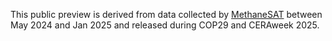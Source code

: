 This public preview is derived from data collected by [MethaneSAT](https://www.methanesat.org/) between May 2024 and Jan 2025 and released during COP29 and CERAweek 2025.
